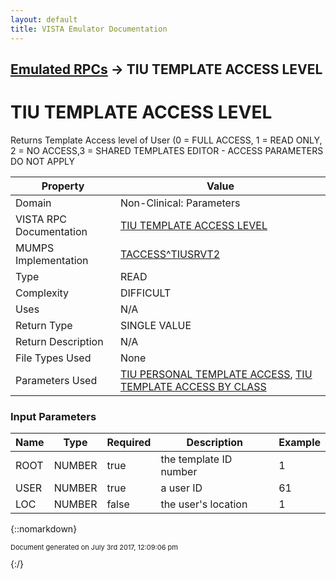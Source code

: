 ```yaml
---
layout: default
title: VISTA Emulator Documentation
---
```


## [Emulated RPCs](TableOfContents) &#8594; TIU TEMPLATE ACCESS LEVEL
# TIU TEMPLATE ACCESS LEVEL

Returns Template Access level of User (0 = FULL ACCESS, 1 = READ ONLY, 2 = NO ACCESS,3 = SHARED TEMPLATES EDITOR - ACCESS PARAMETERS DO NOT APPLY

Property | Value
--- | ---
Domain | Non-Clinical: Parameters
VISTA RPC Documentation | [TIU TEMPLATE ACCESS LEVEL](../VISTARPC/TIU_TEMPLATE_ACCESS_LEVEL)
MUMPS Implementation | [TACCESS^TIUSRVT2](http://code.osehra.org/dox/Routine_TIUSRVT2_source.html)
Type | READ
Complexity | DIFFICULT
Uses | N/A
Return Type | SINGLE VALUE
Return Description | N/A
File Types Used | None
Parameters Used | [TIU PERSONAL TEMPLATE ACCESS](../Parameters/TIU_PERSONAL_TEMPLATE_ACCESS), [TIU TEMPLATE ACCESS BY CLASS](../Parameters/TIU_TEMPLATE_ACCESS_BY_CLASS)


### Input Parameters

Name | Type | Required | Description | Example
--- | --- | --- | --- | ---
ROOT | NUMBER | true | the template ID number | 1
USER | NUMBER | true | a user ID | 61
LOC | NUMBER | false | the user's location | 1

{::nomarkdown} <br/><p style="font-size: 11px">Document generated on July 3rd 2017, 12:09:06 pm</p>{:/}